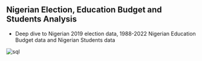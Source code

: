 ## Nigerian Election, Education Budget and Students Analysis
* Deep dive to Nigerian 2019 election data, 1988-2022 Nigerian Education Budget data and Nigerian Students data


![sql](https://user-images.githubusercontent.com/102066899/194766316-90ecc751-b96f-4e4b-9fda-0db4b7f07fc7.png)
